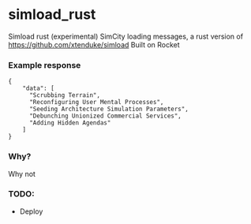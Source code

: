 # simload_rust
Simload rust (experimental)
SimCity loading messages, a rust version of https://github.com/xtenduke/simload 
Built on Rocket 


### Example response

```
{
	"data": [
	  "Scrubbing Terrain",
	  "Reconfiguring User Mental Processes",
	  "Seeding Architecture Simulation Parameters",
	  "Debunching Unionized Commercial Services",
	  "Adding Hidden Agendas"
	]
}
```

### Why?
Why not


### TODO:
- Deploy
